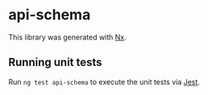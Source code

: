# api-schema

This library was generated with [Nx](https://nx.dev).

## Running unit tests

Run `ng test api-schema` to execute the unit tests via [Jest](https://jestjs.io).
